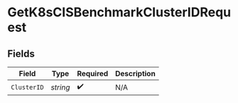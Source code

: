 # GetK8sCISBenchmarkClusterIDRequest


## Fields

| Field              | Type               | Required           | Description        |
| ------------------ | ------------------ | ------------------ | ------------------ |
| `ClusterID`        | *string*           | :heavy_check_mark: | N/A                |